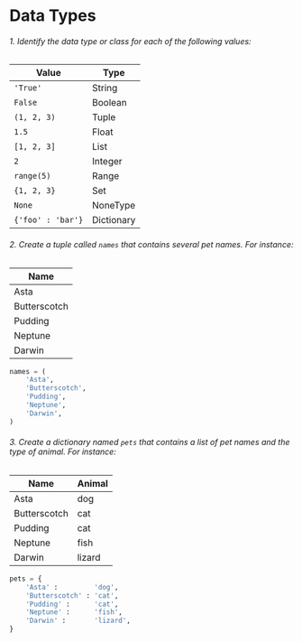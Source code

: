 # Data Types

###### *1. Identify the data type or class for each of the following values:*

| **Value**         | **Type**   |
| ----------------- | ---------- |
| `'True'`          | String     |
| `False`           | Boolean    |
| `(1, 2, 3)`       | Tuple      |
| `1.5`             | Float      |
| `[1, 2, 3]`       | List       |
| `2`               | Integer    |
| `range(5)`        | Range      |
| `{1, 2, 3}`       | Set        |
| `None`            | NoneType   |
| `{'foo' : 'bar'}` | Dictionary |

###### *2. Create a tuple called `names` that contains several pet names. For instance:*

| **Name**     |
| ------------ |
| Asta         |
| Butterscotch |
| Pudding      |
| Neptune      |
| Darwin       |

```python
names = (
    'Asta',
    'Butterscotch',
    'Pudding', 
    'Neptune', 
    'Darwin',
)
```

###### *3. Create a dictionary named `pets` that contains a list of pet names and the type of animal. For instance:*

| **Name**     | **Animal** |
| ------------ | ---------- |
| Asta         | dog        |
| Butterscotch | cat        |
| Pudding      | cat        |
| Neptune      | fish       |
| Darwin       | lizard     |

```python
pets = {
    'Asta' :         'dog',
    'Butterscotch' : 'cat',
    'Pudding' :      'cat',
    'Neptune' :      'fish',
    'Darwin' :       'lizard',
}
```

